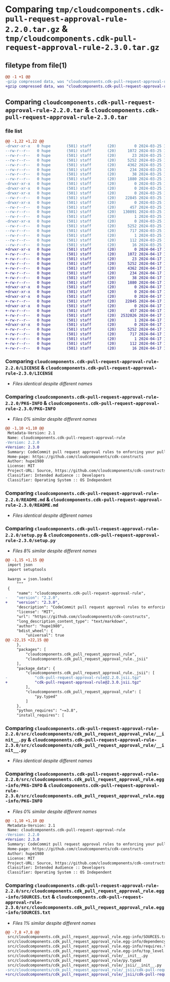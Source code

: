 # Comparing `tmp/cloudcomponents.cdk-pull-request-approval-rule-2.2.0.tar.gz` & `tmp/cloudcomponents.cdk-pull-request-approval-rule-2.3.0.tar.gz`

## filetype from file(1)

```diff
@@ -1 +1 @@
-gzip compressed data, was "cloudcomponents.cdk-pull-request-approval-rule-2.2.0.tar", last modified: Mon Mar 25 18:25:55 2024, max compression
+gzip compressed data, was "cloudcomponents.cdk-pull-request-approval-rule-2.3.0.tar", last modified: Wed Apr 17 18:35:56 2024, max compression
```

## Comparing `cloudcomponents.cdk-pull-request-approval-rule-2.2.0.tar` & `cloudcomponents.cdk-pull-request-approval-rule-2.3.0.tar`

### file list

```diff
@@ -1,22 +1,22 @@
-drwxr-xr-x   0 hupe       (501) staff       (20)        0 2024-03-25 18:25:55.138749 cloudcomponents.cdk-pull-request-approval-rule-2.2.0/
--rw-r--r--   0 hupe       (501) staff       (20)     1072 2024-03-25 18:25:51.000000 cloudcomponents.cdk-pull-request-approval-rule-2.2.0/LICENSE
--rw-r--r--   0 hupe       (501) staff       (20)       23 2024-03-25 18:25:51.000000 cloudcomponents.cdk-pull-request-approval-rule-2.2.0/MANIFEST.in
--rw-r--r--   0 hupe       (501) staff       (20)     5252 2024-03-25 18:25:55.138520 cloudcomponents.cdk-pull-request-approval-rule-2.2.0/PKG-INFO
--rw-r--r--   0 hupe       (501) staff       (20)     4362 2024-03-25 18:25:51.000000 cloudcomponents.cdk-pull-request-approval-rule-2.2.0/README.md
--rw-r--r--   0 hupe       (501) staff       (20)      234 2024-03-25 18:25:51.000000 cloudcomponents.cdk-pull-request-approval-rule-2.2.0/pyproject.toml
--rw-r--r--   0 hupe       (501) staff       (20)       38 2024-03-25 18:25:55.138795 cloudcomponents.cdk-pull-request-approval-rule-2.2.0/setup.cfg
--rw-r--r--   0 hupe       (501) staff       (20)     1880 2024-03-25 18:25:51.000000 cloudcomponents.cdk-pull-request-approval-rule-2.2.0/setup.py
-drwxr-xr-x   0 hupe       (501) staff       (20)        0 2024-03-25 18:25:55.135813 cloudcomponents.cdk-pull-request-approval-rule-2.2.0/src/
-drwxr-xr-x   0 hupe       (501) staff       (20)        0 2024-03-25 18:25:55.135890 cloudcomponents.cdk-pull-request-approval-rule-2.2.0/src/cloudcomponents/
-drwxr-xr-x   0 hupe       (501) staff       (20)        0 2024-03-25 18:25:55.137930 cloudcomponents.cdk-pull-request-approval-rule-2.2.0/src/cloudcomponents/cdk_pull_request_approval_rule/
--rw-r--r--   0 hupe       (501) staff       (20)    22845 2024-03-25 18:25:51.000000 cloudcomponents.cdk-pull-request-approval-rule-2.2.0/src/cloudcomponents/cdk_pull_request_approval_rule/__init__.py
-drwxr-xr-x   0 hupe       (501) staff       (20)        0 2024-03-25 18:25:55.138215 cloudcomponents.cdk-pull-request-approval-rule-2.2.0/src/cloudcomponents/cdk_pull_request_approval_rule/_jsii/
--rw-r--r--   0 hupe       (501) staff       (20)      457 2024-03-25 18:25:51.000000 cloudcomponents.cdk-pull-request-approval-rule-2.2.0/src/cloudcomponents/cdk_pull_request_approval_rule/_jsii/__init__.py
--rw-r--r--   0 hupe       (501) staff       (20)   130891 2024-03-25 18:25:51.000000 cloudcomponents.cdk-pull-request-approval-rule-2.2.0/src/cloudcomponents/cdk_pull_request_approval_rule/_jsii/cdk-pull-request-approval-rule@2.2.0.jsii.tgz
--rw-r--r--   0 hupe       (501) staff       (20)        1 2024-03-25 18:25:51.000000 cloudcomponents.cdk-pull-request-approval-rule-2.2.0/src/cloudcomponents/cdk_pull_request_approval_rule/py.typed
-drwxr-xr-x   0 hupe       (501) staff       (20)        0 2024-03-25 18:25:55.137602 cloudcomponents.cdk-pull-request-approval-rule-2.2.0/src/cloudcomponents.cdk_pull_request_approval_rule.egg-info/
--rw-r--r--   0 hupe       (501) staff       (20)     5252 2024-03-25 18:25:55.000000 cloudcomponents.cdk-pull-request-approval-rule-2.2.0/src/cloudcomponents.cdk_pull_request_approval_rule.egg-info/PKG-INFO
--rw-r--r--   0 hupe       (501) staff       (20)      717 2024-03-25 18:25:55.000000 cloudcomponents.cdk-pull-request-approval-rule-2.2.0/src/cloudcomponents.cdk_pull_request_approval_rule.egg-info/SOURCES.txt
--rw-r--r--   0 hupe       (501) staff       (20)        1 2024-03-25 18:25:55.000000 cloudcomponents.cdk-pull-request-approval-rule-2.2.0/src/cloudcomponents.cdk_pull_request_approval_rule.egg-info/dependency_links.txt
--rw-r--r--   0 hupe       (501) staff       (20)      112 2024-03-25 18:25:55.000000 cloudcomponents.cdk-pull-request-approval-rule-2.2.0/src/cloudcomponents.cdk_pull_request_approval_rule.egg-info/requires.txt
--rw-r--r--   0 hupe       (501) staff       (20)       16 2024-03-25 18:25:55.000000 cloudcomponents.cdk-pull-request-approval-rule-2.2.0/src/cloudcomponents.cdk_pull_request_approval_rule.egg-info/top_level.txt
+drwxr-xr-x   0 hupe       (501) staff       (20)        0 2024-04-17 18:35:56.376803 cloudcomponents.cdk-pull-request-approval-rule-2.3.0/
+-rw-r--r--   0 hupe       (501) staff       (20)     1072 2024-04-17 18:35:53.000000 cloudcomponents.cdk-pull-request-approval-rule-2.3.0/LICENSE
+-rw-r--r--   0 hupe       (501) staff       (20)       23 2024-04-17 18:35:53.000000 cloudcomponents.cdk-pull-request-approval-rule-2.3.0/MANIFEST.in
+-rw-r--r--   0 hupe       (501) staff       (20)     5252 2024-04-17 18:35:56.376511 cloudcomponents.cdk-pull-request-approval-rule-2.3.0/PKG-INFO
+-rw-r--r--   0 hupe       (501) staff       (20)     4362 2024-04-17 18:35:53.000000 cloudcomponents.cdk-pull-request-approval-rule-2.3.0/README.md
+-rw-r--r--   0 hupe       (501) staff       (20)      234 2024-04-17 18:35:53.000000 cloudcomponents.cdk-pull-request-approval-rule-2.3.0/pyproject.toml
+-rw-r--r--   0 hupe       (501) staff       (20)       38 2024-04-17 18:35:56.376851 cloudcomponents.cdk-pull-request-approval-rule-2.3.0/setup.cfg
+-rw-r--r--   0 hupe       (501) staff       (20)     1880 2024-04-17 18:35:53.000000 cloudcomponents.cdk-pull-request-approval-rule-2.3.0/setup.py
+drwxr-xr-x   0 hupe       (501) staff       (20)        0 2024-04-17 18:35:56.372544 cloudcomponents.cdk-pull-request-approval-rule-2.3.0/src/
+drwxr-xr-x   0 hupe       (501) staff       (20)        0 2024-04-17 18:35:56.372604 cloudcomponents.cdk-pull-request-approval-rule-2.3.0/src/cloudcomponents/
+drwxr-xr-x   0 hupe       (501) staff       (20)        0 2024-04-17 18:35:56.374368 cloudcomponents.cdk-pull-request-approval-rule-2.3.0/src/cloudcomponents/cdk_pull_request_approval_rule/
+-rw-r--r--   0 hupe       (501) staff       (20)    22845 2024-04-17 18:35:53.000000 cloudcomponents.cdk-pull-request-approval-rule-2.3.0/src/cloudcomponents/cdk_pull_request_approval_rule/__init__.py
+drwxr-xr-x   0 hupe       (501) staff       (20)        0 2024-04-17 18:35:56.374638 cloudcomponents.cdk-pull-request-approval-rule-2.3.0/src/cloudcomponents/cdk_pull_request_approval_rule/_jsii/
+-rw-r--r--   0 hupe       (501) staff       (20)      457 2024-04-17 18:35:53.000000 cloudcomponents.cdk-pull-request-approval-rule-2.3.0/src/cloudcomponents/cdk_pull_request_approval_rule/_jsii/__init__.py
+-rw-r--r--   0 hupe       (501) staff       (20)  2532026 2024-04-17 18:35:53.000000 cloudcomponents.cdk-pull-request-approval-rule-2.3.0/src/cloudcomponents/cdk_pull_request_approval_rule/_jsii/cdk-pull-request-approval-rule@2.3.0.jsii.tgz
+-rw-r--r--   0 hupe       (501) staff       (20)        1 2024-04-17 18:35:53.000000 cloudcomponents.cdk-pull-request-approval-rule-2.3.0/src/cloudcomponents/cdk_pull_request_approval_rule/py.typed
+drwxr-xr-x   0 hupe       (501) staff       (20)        0 2024-04-17 18:35:56.374079 cloudcomponents.cdk-pull-request-approval-rule-2.3.0/src/cloudcomponents.cdk_pull_request_approval_rule.egg-info/
+-rw-r--r--   0 hupe       (501) staff       (20)     5252 2024-04-17 18:35:56.000000 cloudcomponents.cdk-pull-request-approval-rule-2.3.0/src/cloudcomponents.cdk_pull_request_approval_rule.egg-info/PKG-INFO
+-rw-r--r--   0 hupe       (501) staff       (20)      717 2024-04-17 18:35:56.000000 cloudcomponents.cdk-pull-request-approval-rule-2.3.0/src/cloudcomponents.cdk_pull_request_approval_rule.egg-info/SOURCES.txt
+-rw-r--r--   0 hupe       (501) staff       (20)        1 2024-04-17 18:35:56.000000 cloudcomponents.cdk-pull-request-approval-rule-2.3.0/src/cloudcomponents.cdk_pull_request_approval_rule.egg-info/dependency_links.txt
+-rw-r--r--   0 hupe       (501) staff       (20)      112 2024-04-17 18:35:56.000000 cloudcomponents.cdk-pull-request-approval-rule-2.3.0/src/cloudcomponents.cdk_pull_request_approval_rule.egg-info/requires.txt
+-rw-r--r--   0 hupe       (501) staff       (20)       16 2024-04-17 18:35:56.000000 cloudcomponents.cdk-pull-request-approval-rule-2.3.0/src/cloudcomponents.cdk_pull_request_approval_rule.egg-info/top_level.txt
```

### Comparing `cloudcomponents.cdk-pull-request-approval-rule-2.2.0/LICENSE` & `cloudcomponents.cdk-pull-request-approval-rule-2.3.0/LICENSE`

 * *Files identical despite different names*

### Comparing `cloudcomponents.cdk-pull-request-approval-rule-2.2.0/PKG-INFO` & `cloudcomponents.cdk-pull-request-approval-rule-2.3.0/PKG-INFO`

 * *Files 0% similar despite different names*

```diff
@@ -1,10 +1,10 @@
 Metadata-Version: 2.1
 Name: cloudcomponents.cdk-pull-request-approval-rule
-Version: 2.2.0
+Version: 2.3.0
 Summary: CodeCommit pull request approval rules to enforcing your pull request workflow
 Home-page: https://github.com/cloudcomponents/cdk-constructs
 Author: hupe1980
 License: MIT
 Project-URL: Source, https://github.com/cloudcomponents/cdk-constructs.git
 Classifier: Intended Audience :: Developers
 Classifier: Operating System :: OS Independent
```

### Comparing `cloudcomponents.cdk-pull-request-approval-rule-2.2.0/README.md` & `cloudcomponents.cdk-pull-request-approval-rule-2.3.0/README.md`

 * *Files identical despite different names*

### Comparing `cloudcomponents.cdk-pull-request-approval-rule-2.2.0/setup.py` & `cloudcomponents.cdk-pull-request-approval-rule-2.3.0/setup.py`

 * *Files 8% similar despite different names*

```diff
@@ -1,15 +1,15 @@
 import json
 import setuptools
 
 kwargs = json.loads(
     """
 {
     "name": "cloudcomponents.cdk-pull-request-approval-rule",
-    "version": "2.2.0",
+    "version": "2.3.0",
     "description": "CodeCommit pull request approval rules to enforcing your pull request workflow",
     "license": "MIT",
     "url": "https://github.com/cloudcomponents/cdk-constructs",
     "long_description_content_type": "text/markdown",
     "author": "hupe1980",
     "bdist_wheel": {
         "universal": true
@@ -22,15 +22,15 @@
     },
     "packages": [
         "cloudcomponents.cdk_pull_request_approval_rule",
         "cloudcomponents.cdk_pull_request_approval_rule._jsii"
     ],
     "package_data": {
         "cloudcomponents.cdk_pull_request_approval_rule._jsii": [
-            "cdk-pull-request-approval-rule@2.2.0.jsii.tgz"
+            "cdk-pull-request-approval-rule@2.3.0.jsii.tgz"
         ],
         "cloudcomponents.cdk_pull_request_approval_rule": [
             "py.typed"
         ]
     },
     "python_requires": "~=3.8",
     "install_requires": [
```

### Comparing `cloudcomponents.cdk-pull-request-approval-rule-2.2.0/src/cloudcomponents/cdk_pull_request_approval_rule/__init__.py` & `cloudcomponents.cdk-pull-request-approval-rule-2.3.0/src/cloudcomponents/cdk_pull_request_approval_rule/__init__.py`

 * *Files identical despite different names*

### Comparing `cloudcomponents.cdk-pull-request-approval-rule-2.2.0/src/cloudcomponents.cdk_pull_request_approval_rule.egg-info/PKG-INFO` & `cloudcomponents.cdk-pull-request-approval-rule-2.3.0/src/cloudcomponents.cdk_pull_request_approval_rule.egg-info/PKG-INFO`

 * *Files 0% similar despite different names*

```diff
@@ -1,10 +1,10 @@
 Metadata-Version: 2.1
 Name: cloudcomponents.cdk-pull-request-approval-rule
-Version: 2.2.0
+Version: 2.3.0
 Summary: CodeCommit pull request approval rules to enforcing your pull request workflow
 Home-page: https://github.com/cloudcomponents/cdk-constructs
 Author: hupe1980
 License: MIT
 Project-URL: Source, https://github.com/cloudcomponents/cdk-constructs.git
 Classifier: Intended Audience :: Developers
 Classifier: Operating System :: OS Independent
```

### Comparing `cloudcomponents.cdk-pull-request-approval-rule-2.2.0/src/cloudcomponents.cdk_pull_request_approval_rule.egg-info/SOURCES.txt` & `cloudcomponents.cdk-pull-request-approval-rule-2.3.0/src/cloudcomponents.cdk_pull_request_approval_rule.egg-info/SOURCES.txt`

 * *Files 1% similar despite different names*

```diff
@@ -7,8 +7,8 @@
 src/cloudcomponents.cdk_pull_request_approval_rule.egg-info/SOURCES.txt
 src/cloudcomponents.cdk_pull_request_approval_rule.egg-info/dependency_links.txt
 src/cloudcomponents.cdk_pull_request_approval_rule.egg-info/requires.txt
 src/cloudcomponents.cdk_pull_request_approval_rule.egg-info/top_level.txt
 src/cloudcomponents/cdk_pull_request_approval_rule/__init__.py
 src/cloudcomponents/cdk_pull_request_approval_rule/py.typed
 src/cloudcomponents/cdk_pull_request_approval_rule/_jsii/__init__.py
-src/cloudcomponents/cdk_pull_request_approval_rule/_jsii/cdk-pull-request-approval-rule@2.2.0.jsii.tgz
+src/cloudcomponents/cdk_pull_request_approval_rule/_jsii/cdk-pull-request-approval-rule@2.3.0.jsii.tgz
```

